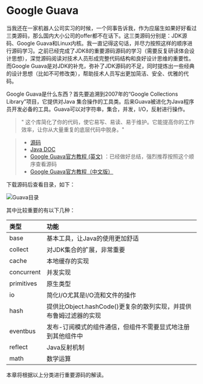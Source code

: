 # Google Guava

当我还在一家机器人公司实习的时候，一个同事告诉我，作为应届生如果好好看过三类源码，那么国内大小公司的offer都不在话下。这三类源码分别是：JDK源码、Google Guava和Linux内核。我一直记得这句话，并尽力按照这样的顺序进行源码学习。之前已经完成了JDK8的重要源码源码的学习（需要反复研读体会设计思想），深觉源码阅读对技术人员形成完整代码结构和良好设计思维的重要性。而Google Guava是对JDK的补充，弥补了JDK源码的不足，同时提炼出一些经典的设计思想（比如不可修改类），帮助技术人员写出更加简洁、安全、优雅的代码。

Google Guava是什么东西？首先要追溯到2007年的“Google Collections Library”项目，它提供对Java 集合操作的工具类。后来Guava被进化为Java程序员开发必备的工具。Guava可以对字符串，集合，并发，I/O，反射进行操作。

>" 这个库简化了你的代码，使它易写、易读、易于维护。它能提高你的工作效率，让你从大量重复的底层代码中脱身。"

> * [源码](https://github.com/google/guava)
> * [Java DOC](https://google.github.io/guava/releases/snapshot-jre/api/docs/)
> * [Google Guava官方教程 (英文)](https://github.com/google/guava/wiki) ：已经做好总结，强烈推荐按照这个顺序查看源码
> * [Google Guava官方教程（中文版）](http://ifeve.com/google-guava/)




下载源码后查看目录，如下：

![Guava目录](https://ws4.sinaimg.cn/large/006tNc79ly1fvt3wd6gsmj30em0saaae.jpg)

其中比较重要的有以下几种：

| 类型 | 功能 |
| :------------- | :------------- |
| base | 基本工具，让Java的使用更加舒适 |
|collect   | 对JDK集合的扩展，非常重要  |
|cache   |  本地缓存的实现 |
|concurrent   | 并发实现  |
|primitives   |原生类型   |
|io   |  简化I/O尤其是I/O流和文件的操作 |
|hash   |  提供比Object.hashCode()更复杂的散列实现，并提供布鲁姆过滤器的实现 |
|eventbus   |  发布-订阅模式的组件通信，但组件不需要显式地注册到其他组件中|
|reflect   |  Java反射机制 |
|math   |   数学运算|

本章将根据以上分类进行重要源码的解读。
